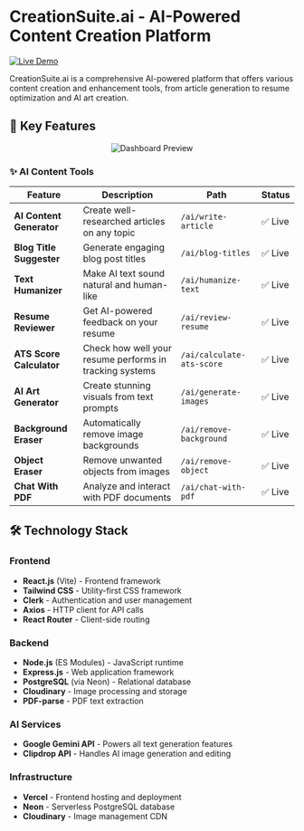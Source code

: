 # CreationSuite.ai - AI-Powered Content Creation Platform

[![Live Demo](https://img.shields.io/badge/Live_Demo-CreationSuite.ai-brightgreen?style=for-the-badge&logo=vercel)](https://creation-suite-ai.vercel.app/)

CreationSuite.ai is a comprehensive AI-powered platform that offers various content creation and enhancement tools, from article generation to resume optimization and AI art creation.

## 🚀 Key Features

<div align="center">
  <img src="https://via.placeholder.com/800x400.png?text=CreationSuite+Dashboard+Preview" alt="Dashboard Preview">
</div>

### ✨ AI Content Tools

| Feature | Description | Path | Status |
|---------|-------------|------|--------|
| **AI Content Generator** | Create well-researched articles on any topic | `/ai/write-article` | ✅ Live |
| **Blog Title Suggester** | Generate engaging blog post titles | `/ai/blog-titles` | ✅ Live |
| **Text Humanizer** | Make AI text sound natural and human-like | `/ai/humanize-text` | ✅ Live |
| **Resume Reviewer** | Get AI-powered feedback on your resume | `/ai/review-resume` | ✅ Live |
| **ATS Score Calculator** | Check how well your resume performs in tracking systems | `/ai/calculate-ats-score` | ✅ Live |
| **AI Art Generator** | Create stunning visuals from text prompts | `/ai/generate-images` | ✅ Live |
| **Background Eraser** | Automatically remove image backgrounds | `/ai/remove-background` | ✅ Live |
| **Object Eraser** | Remove unwanted objects from images | `/ai/remove-object` | ✅ Live |
| **Chat With PDF** | Analyze and interact with PDF documents | `/ai/chat-with-pdf` | ✅ Live |

## 🛠️ Technology Stack

### Frontend
- **React.js** (Vite) - Frontend framework
- **Tailwind CSS** - Utility-first CSS framework
- **Clerk** - Authentication and user management
- **Axios** - HTTP client for API calls
- **React Router** - Client-side routing

### Backend
- **Node.js** (ES Modules) - JavaScript runtime
- **Express.js** - Web application framework
- **PostgreSQL** (via Neon) - Relational database
- **Cloudinary** - Image processing and storage
- **PDF-parse** - PDF text extraction

### AI Services
- **Google Gemini API** - Powers all text generation features
- **Clipdrop API** - Handles AI image generation and editing

### Infrastructure
- **Vercel** - Frontend hosting and deployment
- **Neon** - Serverless PostgreSQL database
- **Cloudinary** - Image management CDN
